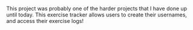 This project was probably one of the harder projects that I have done up until today.
This exercise tracker allows users to create their usernames, and access their exercise logs!
